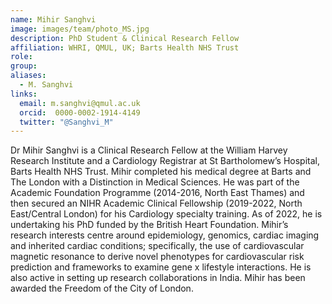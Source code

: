 ```yaml
---
name: Mihir Sanghvi
image: images/team/photo_MS.jpg
description: PhD Student & Clinical Research Fellow
affiliation: WHRI, QMUL, UK; Barts Health NHS Trust
role:
group:
aliases:
  - M. Sanghvi
links:
  email: m.sanghvi@qmul.ac.uk
  orcid:  0000-0002-1914-4149
  twitter: "@Sanghvi_M"
---
```


Dr Mihir Sanghvi is a Clinical Research Fellow at the William Harvey Research Institute and a Cardiology Registrar at St Bartholomew’s Hospital, Barts Health NHS Trust. Mihir completed his medical degree at Barts and The London with a Distinction in Medical Sciences. He was part of the Academic Foundation Programme (2014-2016, North East Thames) and then secured an NIHR Academic Clinical Fellowship (2019-2022, North East/Central London) for his Cardiology specialty training. As of 2022, he is undertaking his PhD funded by the British Heart Foundation.
Mihir’s research interests centre around epidemiology, genomics, cardiac imaging and inherited cardiac conditions; specifically, the use of cardiovascular magnetic resonance to derive novel phenotypes for cardiovascular risk prediction and frameworks to examine gene x lifestyle interactions. He is also active in setting up research collaborations in India. Mihir has been awarded the Freedom of the City of London.